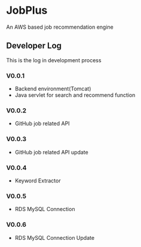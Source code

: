 # JobPlus
An AWS based job recommendation engine
## Developer Log
This is the log in development process
### V0.0.1
* Backend environment(Tomcat)
* Java servlet for search and recommend function
### V0.0.2
* GitHub job related API
### V0.0.3
* GitHub job related API update
### V0.0.4
* Keyword Extractor
### V0.0.5
* RDS MySQL Connection
### V0.0.6
* RDS MySQL Connection Update



